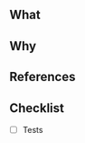## What

<!--
  Describe what changes are being made, e.g. which feature/bug is being
  developed/fixed in this PR? How did you verify the changes in this PR?
-->

## Why

<!-- Describe why are these changes necessary? -->

## References

<!-- Add identifier for issue tickets, links to other PRs, etc. -->

## Checklist

<!-- Remove this section if not applicable to your changes -->

- [ ] Tests


